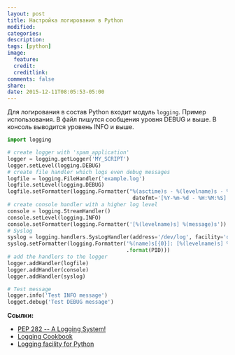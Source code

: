 ```yaml
---
layout: post
title: Настройка логирования в Python
modified:
categories:
description:
tags: [python]
image:
  feature:
  credit:
  creditlink:
comments: false
share:
date: 2015-12-11T08:05:53-05:00
---
```


Для логирования в состав Python входит модуль `logging`. Пример использования.
В файл пишутся сообщения уровня DEBUG и выше. В консоль выводится уровень INFO и выше.

```python
import logging

# create logger with 'spam_application'
logger = logging.getLogger('MY_SCRIPT')
logger.setLevel(logging.DEBUG)
# create file handler which logs even debug messages
logfile = logging.FileHandler('example.log')
logfile.setLevel(logging.DEBUG)
logfile.setFormatter(logging.Formatter("%(asctime)s - %(levelname)s - %(message)s",
                                        datefmt='[%Y-%m-%d - %H:%M:%S]'))
# create console handler with a higher log level
console = logging.StreamHandler()
console.setLevel(logging.INFO)
console.setFormatter(logging.Formatter('[%(levelname)s] %(message)s'))
# Syslog
syslog = logging.handlers.SysLogHandler(address='/dev/log', facility='daemon')
syslog.setFormatter(logging.Formatter('%(name)s[{0}]: [%(levelname)s] %(message)s'
                                      .format(PID)))
# add the handlers to the logger
logger.addHandler(logfile)
logger.addHandler(console)
logger.addHandler(syslog)

# Test message
logger.info('Test INFO message')
logget.debug('Test DEBUG message')
```

**Ссылки:**

- [PEP 282 -- A Logging System!](https://www.python.org/dev/peps/pep-0282/)
- [Logging Cookbook](https://docs.python.org/2/howto/logging-cookbook.html)
- [Logging facility for Python](https://docs.python.org/2/library/logging.html#logging.Logger.setLevel)
